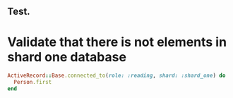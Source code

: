 ## Test. 

# Validate that there is not elements in shard one database

```ruby
ActiveRecord::Base.connected_to(role: :reading, shard: :shard_one) do
  Person.first
end
```
